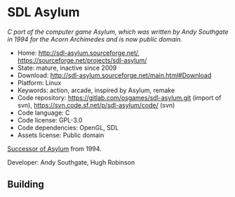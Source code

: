 # SDL Asylum

_C port of the computer game Asylum, which was written by Andy Southgate in 1994 for the Acorn Archimedes and is now public domain._

- Home: http://sdl-asylum.sourceforge.net/, https://sourceforge.net/projects/sdl-asylum/
- State: mature, inactive since 2009 
- Download: http://sdl-asylum.sourceforge.net/main.html#Download
- Platform: Linux
- Keywords: action, arcade, inspired by Asylum, remake
- Code repository: https://gitlab.com/osgames/sdl-asylum.git (import of svn), https://svn.code.sf.net/p/sdl-asylum/code/ (svn)
- Code language: C
- Code license: GPL-3.0
- Code dependencies: OpenGL, SDL
- Assets license: Public domain

[Successor of Asylum](http://asylum.acornarcade.com/) from 1994.

Developer: Andy Southgate, Hugh Robinson

## Building

